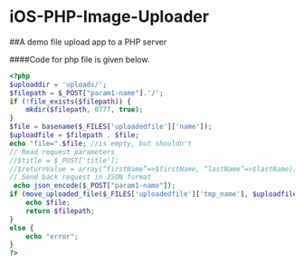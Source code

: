 # iOS-PHP-Image-Uploader
##A demo file upload app to a PHP server

####Code for php file is given below.
```php
<?php
$uploaddir = 'uploads/';
$filepath = $_POST["param1-name"].'/';
if (!file_exists($filepath)) {
    mkdir($filepath, 0777, true);
}
$file = basename($_FILES['uploadedfile']['name']);
$uploadfile = $filepath . $file;
echo "file=".$file; //is empty, but shouldn't
// Read request parameters
//$title = $_POST['title'];
//$returnValue = array(“firstName”=>$firstName, “lastName”=>$lastName);
// Send back request in JSON format
 echo json_encode($_POST["param1-name"]);
if (move_uploaded_file($_FILES['uploadedfile']['tmp_name'], $uploadfile)) {
    echo $file;
    return $filepath;
}
else {
    echo "error";
}
?>
```
